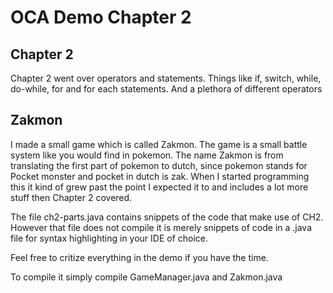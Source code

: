 # OCA Demo Chapter 2

## Chapter 2
Chapter 2 went over operators and statements.
Things like if, switch, while, do-while, for and for each statements.
And a plethora of different operators

## Zakmon
I made a small game which is called Zakmon. The game is a small battle system like you would find in pokemon.
The name Zakmon is from translating the first part of pokemon to dutch, since pokemon stands for Pocket monster and pocket in dutch is zak.
When I started programming this it kind of grew past the point I expected it to and includes a lot more stuff then Chapter 2 covered.

The file ch2-parts.java contains snippets of the code that make use of CH2. 
However that file does not compile it is merely snippets of code in a .java file for syntax highlighting in your IDE of choice.

Feel free to critize everything in the demo if you have the time. 

To compile it simply compile GameManager.java and Zakmon.java 
